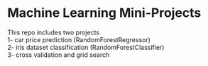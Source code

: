 # Machine Learning Mini-Projects
This repo includes two projects<br>
1- car price prediction (RandomForestRegressor)<br>
2- iris dataset classification (RandomForestClassifier)<br>
3- cross validation and grid search


 

